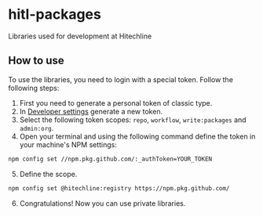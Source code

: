 # hitl-packages

Libraries used for development at Hitechline

## How to use

To use the libraries, you need to login with a special token. Follow the following steps:

1. First you need to generate a personal token of classic type.
2. In [Developer settings](https://github.com/settings/tokens) generate a new token.
3. Select the following token scopes: `repo`, `workflow`, `write:packages` and `admin:org`.
4. Open your terminal and using the following command define the token in your machine's NPM settings:

```bash
npm config set //npm.pkg.github.com/:_authToken=YOUR_TOKEN
```

5. Define the scope.

```bash
npm config set @hitechline:registry https://npm.pkg.github.com/
```

6. Congratulations! Now you can use private libraries.
